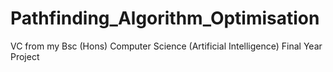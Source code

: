# Pathfinding_Algorithm_Optimisation
VC from my Bsc (Hons) Computer Science (Artificial Intelligence) Final Year Project

